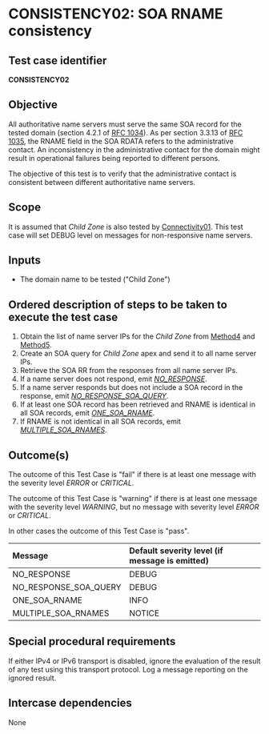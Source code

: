 # CONSISTENCY02: SOA RNAME consistency

## Test case identifier

**CONSISTENCY02**

## Objective

All authoritative name servers must serve the same SOA record for the
tested domain  (section 4.2.1 of [RFC 1034]). As per section 3.3.13 of [RFC 1035],
the RNAME field in the SOA RDATA refers to the administrative contact. An inconsistency in
the administrative contact for the domain might result in operational
failures being reported to different persons.

The objective of this test is to verify that the administrative contact is
consistent between different authoritative name servers.

## Scope

It is assumed that *Child Zone* is also tested by [Connectivity01]. This test
case will set DEBUG level on messages for non-responsive name servers.

## Inputs

* The domain name to be tested ("Child Zone")

## Ordered description of steps to be taken to execute the test case

 1. Obtain the list of name server IPs for the *Child Zone* from [Method4] 
    and [Method5].
 2. Create an SOA query for *Child Zone* apex and send it to all name 
    server IPs.
 3. Retrieve the SOA RR from the responses from all name server IPs.
 4. If a name server does not respond, emit *[NO_RESPONSE]*.
 5. If a name server responds but does not include a SOA record 
    in the response, emit *[NO_RESPONSE_SOA_QUERY]*.
 6. If at least one SOA record has been retrieved and RNAME is 
    identical in all SOA records, emit *[ONE_SOA_RNAME]*.
 7. If RNAME is not identical in all SOA records, emit 
    *[MULTIPLE_SOA_RNAMES]*.

## Outcome(s)

The outcome of this Test Case is "fail" if there is at least one message
with the severity level *ERROR* or *CRITICAL*.

The outcome of this Test Case is "warning" if there is at least one message
with the severity level *WARNING*, but no message with severity level
*ERROR* or *CRITICAL*.

In other cases the outcome of this Test Case is "pass".

Message                       | Default severity level (if message is emitted)
:-----------------------------|:-----------------------------------
NO_RESPONSE                   | DEBUG
NO_RESPONSE_SOA_QUERY         | DEBUG
ONE_SOA_RNAME                 | INFO
MULTIPLE_SOA_RNAMES           | NOTICE


## Special procedural requirements	

If either IPv4 or IPv6 transport is disabled, ignore the evaluation of the
result of any test using this transport protocol. Log a message reporting
on the ignored result.

## Intercase dependencies

None


[Connectivity01]:             ../Connectivity-TP/connectivity01.md
[MULTIPLE_SOA_RNAMES]:        #outcomes
[Method4]:                    ../Methods.md#method-4-obtain-glue-address-records-from-parent
[Method5]:                    ../Methods.md#method-5-obtain-the-name-server-address-records-from-child
[NO_RESPONSE]:                #outcomes
[NO_RESPONSE_SOA_QUERY]:      #outcomes
[ONE_SOA_RNAME]:              #outcomes
[RFC 1034]:                   https://tools.ietf.org/html/rfc1034
[RFC 1035]:                   https://tools.ietf.org/html/rfc1035
[RFC 1982]:                   https://tools.ietf.org/html/rfc1982

